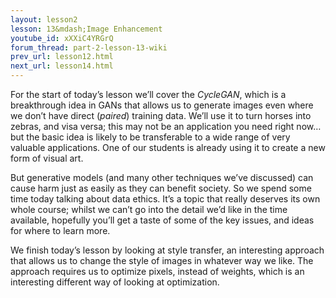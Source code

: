 ```yaml
---
layout: lesson2
lesson: 13&mdash;Image Enhancement
youtube_id: xXXiC4YRGrQ
forum_thread: part-2-lesson-13-wiki
prev_url: lesson12.html
next_url: lesson14.html
---
```


For the start of today’s lesson we’ll cover the *CycleGAN*, which is a breakthrough idea in GANs that allows us to generate images even where we don’t have direct (*paired*) training data. We’ll use it to turn horses into zebras, and visa versa; this may not be an application you need right now… but the basic idea is likely to be transferable to a wide range of very valuable applications. One of our students is already using it to create a new form of visual art.

But generative models (and many other techniques we’ve discussed) can cause harm just as easily as they can benefit society. So we spend some time today talking about data ethics. It’s a topic that really deserves its own whole course; whilst we can’t go into the detail we’d like in the time available, hopefully you’ll get a taste of some of the key issues, and ideas for where to learn more.

We finish today’s lesson by looking at style transfer, an interesting approach that allows us to change the style of images in whatever way we like. The approach requires us to optimize pixels, instead of weights, which is an interesting different way of looking at optimization.


